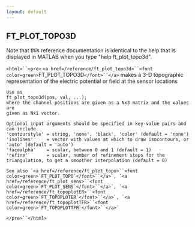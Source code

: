 ```yaml
---
layout: default
---
```


##  FT_PLOT_TOPO3D

Note that this reference documentation is identical to the help that is displayed in MATLAB when you type "help ft_plot_topo3d".

`<html>``<pre>`
    `<a href=/reference/ft_plot_topo3d>``<font color=green>`FT_PLOT_TOPO3D`</font>``</a>` makes a 3-D topographic representation of the electric
    potential or field at the sensor locations
 
    Use as
    ft_plot_topo3d(pos, val, ...);
    where the channel positions are given as a Nx3 matrix and the values are
    given as Nx1 vector.
 
    Optional input arguments should be specified in key-value pairs and can include
    'contourstyle' = string, 'none', 'black', 'color' (default = 'none')
    'isolines'     = vector with values at which to draw isocontours, or 'auto' (default = 'auto')
    'facealpha'    = scalar, between 0 and 1 (default = 1)
    'refine'       = scalar, number of refinement steps for the triangulation, to get a smoother interpolation (default = 0)
 
    See also `<a href=/reference/ft_plot_topo>``<font color=green>`FT_PLOT_TOPO`</font>``</a>`, `<a href=/reference/ft_plot_sens>``<font color=green>`FT_PLOT_SENS`</font>``</a>`, `<a href=/reference/ft_topoplotER>``<font color=green>`FT_TOPOPLOTER`</font>``</a>`, `<a href=/reference/ft_topoplotTFR>``<font color=green>`FT_TOPOPLOTTFR`</font>``</a>`
`</pre>``</html>`

